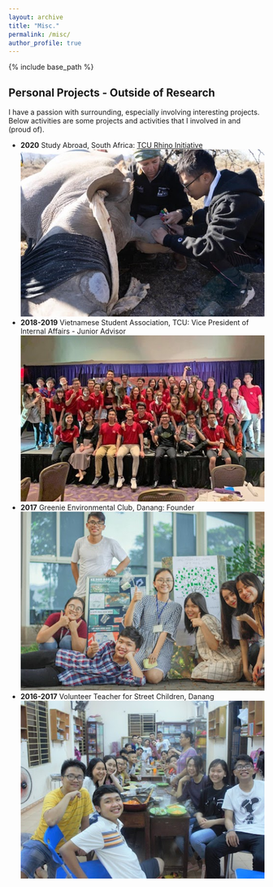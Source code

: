 ```yaml
---
layout: archive
title: "Misc."
permalink: /misc/
author_profile: true
---
```


{% include base_path %}

Personal Projects - Outside of Research
------
I have a passion with surrounding, especially involving interesting projects. Below activities are some projects and activities that I involved in and (proud of).


- **2020** Study Abroad, South Africa: [TCU Rhino Initiative](https://environment.tcu.edu/research-initiatives/rhino-conservation-in-south-africa/)
<br/>![](/images/rhino.jpg)
- **2018-2019** Vietnamese Student Association, TCU: Vice President of Internal Affairs - Junior Advisor <br/>![](/images/vsa.jpg)
- **2017** Greenie Environmental Club, Danang: Founder <br/>![](/images/greenie.jpg)
- **2016-2017** Volunteer Teacher for Street Children, Danang <br/>![](/images/volunteer.jpg)